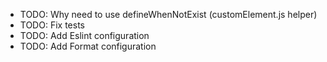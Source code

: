 - TODO: Why need to use defineWhenNotExist (customElement.js helper)
- TODO: Fix tests
- TODO: Add Eslint configuration
- TODO: Add Format configuration
